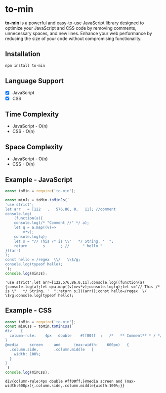 # to-min
**to-min** is a powerful and easy-to-use JavaScript library designed to optimize your JavaScript and CSS code by removing comments, unnecessary spaces, and new lines. Enhance your web performance by reducing the size of your code without compromising functionality.

## Installation
```bash
npm install to-min
```
## Language Support
- [x] JavaScript
- [x] CSS

## Time Complexity
* JavaScript - O(n)
* CSS - O(n)

## Space Complexity
* JavaScript - O(n)
* CSS - O(n)

## Example - JavaScript
```js
const toMin = require('to-min');

const minJs = toMin.toMinJs(`
'use strict';
let arr   = [122   ,   576,86, 0,   11]; //comment
console.log(
    (function(a){
    console.log(/* "Comment //" */ a);
    let q = a.map((v)=>
        v*v);
    console.log(q);
    let s = "// This /* is \\"   */ String. '  ";
    return       s       ; //      " hello "
})(arr)
);
const hello = /regex  \\/   \\$/g;
console.log(typeof hello);
`);
console.log(minJs);
```
```
'use strict';let arr=[122,576,86,0,11];console.log((function(a){console.log(a);let q=a.map((v)=>v*v);console.log(q);let s="// This /* is \"   */ String. '  ";return s;})(arr));const hello=/regex  \/   \$/g;console.log(typeof hello);
```

## Example - CSS

```js
const toMin = require('to-min');
const minCss = toMin.toMinCss(`
div    {
  column-rule:    4px   double    #ff00ff  ;   /*   ** Comment** * / */
}
@media     screen     and      (max-width:    600px)   {
  .column.side,       .column.middle   {
    width: 100%;
  }
}
`)
console.log(minCss);
```
```
div{column-rule:4px double #ff00ff;}@media screen and (max-width:600px){.column.side,.column.middle{width:100%;}}
```
